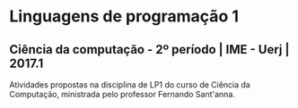 # Linguagens de programação 1

## Ciência da computação - 2º período | IME - Uerj | 2017.1

Atividades propostas na disciplina de LP1 do curso de Ciência da Computação, ministrada pelo professor Fernando Sant'anna.